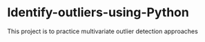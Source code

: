 # Identify-outliers-using-Python
This project is to practice multivariate outlier detection approaches
